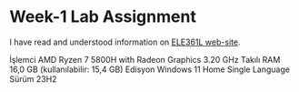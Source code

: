 # Week-1 Lab Assignment
I have read and understood information on [ELE361L web-site](https://ele361l.github.io).

İşlemci	AMD Ryzen 7 5800H with Radeon Graphics            3.20 GHz
Takılı RAM	16,0 GB (kullanılabilir: 15,4 GB)
Edisyon	Windows 11 Home Single Language
Sürüm	23H2
